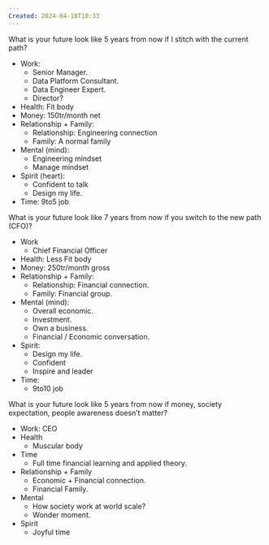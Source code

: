 ```yaml
---
Created: 2024-04-18T10:33
---
```

What is your future look like 5 years from now if I stitch with the current path?

- Work:
    - Senior Manager.
    - Data Platform Consultant.
    - Data Engineer Expert.
    - Director?
- Health: Fit body
- Money: 150tr/month net
- Relationship + Family:
    - Relationship: Engineering connection
    - Family: A normal family
- Mental (mind):
    - Engineering mindset
    - Manage mindset
- Spirit (heart):
    - Confident to talk
    - Design my life.
- Time: 9to5 job

What is your future look like 7 years from now if you switch to the new path (CFO)?

- Work
    - Chief Financial Officer
- Health: Less Fit body
- Money: 250tr/month gross
- Relationship + Family:
    - Relationship: Financial connection.
    - Family: Financial group.
- Mental (mind):
    - Overall economic.
    - Investment.
    - Own a business.
    - Financial / Economic conversation.
- Spirit:
    - Design my life.
    - Confident
    - Inspire and leader
- Time:
    - 9to10 job

What is your future look like 5 years from now if money, society expectation, people awareness doesn’t matter?

- Work: CEO
- Health
    - Muscular body
- Time
    - Full time financial learning and applied theory.
- Relationship + Family
    - Economic + Financial connection.
    - Financial Family.
- Mental
    - How society work at world scale?
    - Wonder moment.
- Spirit
    - Joyful time